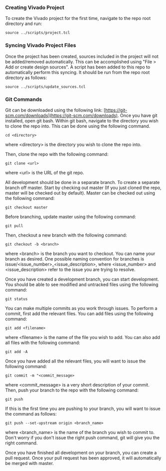 ### Creating Vivado Project

To create the Vivado project for the first time, navigate to the repo root directory and run:

`source ../scripts/project.tcl`

### Syncing Vivado Project Files

Once the project has been created, sources included in the project will not be added/removed automatically. This can be accomplished using "File > Add or create design sources". A script has been added to this repo to automatically perform this syncing. It should be run from the repo root directory as follows:

`source ../scripts/update_sources.tcl`

### Git Commands

Git can be downloaded using the following link: [https://git-scm.com/downloads](https://git-scm.com/downloads). Once you have git installed, open git bash. Within git bash, navigate to the directory you wish to clone the repo into. This can be done using the following command.

`cd <directory>`

where \<directory\> is the directory you wish to clone the repo into.

Then, clone the repo with the following command:

`git clone <url>`

where \<url\> is the URL of the git repo.

All development should be done in a separate branch. To create a separate branch off master. Start by checking out master (If you just cloned the repo, master will be checked out by default). Master can be checked out using the following command:

`git checkout master`

Before branching, update master using the following command:

`git pull`

Then, checkout a new branch with the following command:

`git checkout -b <branch>`

where \<branch\> is the branch you want to checkout. You can name your branch as desired. One possible naming convention for branches is issue/<issue_number>_<issue_description>, where <issue_number> and <issue_description> refer to the issue you are trying to resolve.

Once you have created a development branch, you can start development. You should be able to see modified and untracked files using the following command:

`git status`

You can make multiple commits as you work through issues. To perform a commit, first add the relevant files. You can add files using the following command:

`git add <filename>`

where \<filename\> is the name of the file you wish to add. You can also add all files with the following command:

`git add -A`

Once you have added all the relevant files, you will want to issue the following command:

`git commit -m "<commit_message>`

where \<commit_message\> is a very short description of your commit. Then, push your branch to the repo with the following command:

`git push`

If this is the first time you are pushing to your branch, you will want to issue the command as follows:

`git push --set-upstream origin <branch_name>`

where \<branch_name\> is the name of the branch you wish to commit to. Don't worry if you don't issue the right push command, git will give you the right command.

Once you have finished all development on your branch, you can create a pull request. Once your pull request has been approved, it will automatically be merged with master.

